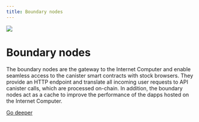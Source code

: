 ```yaml
---
title: Boundary nodes
---
```


![](/img/how-it-works/outcalls.600x300.png)

# Boundary nodes

The boundary nodes are the gateway to the Internet Computer and enable seamless
access to the canister smart contracts with stock browsers. They provide an HTTP
endpoint and translate all incoming user requests to API canister calls, which
are processed on-chain. In addition, the boundary nodes act as a cache to improve
the performance of the dapps hosted on the Internet Computer.

[Go deeper](/how-it-works/boundary-nodes/)
